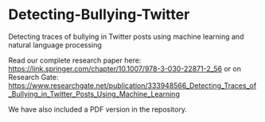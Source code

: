 # Detecting-Bullying-Twitter
Detecting traces of bullying in Twitter posts using machine learning and natural language processing

Read our complete research paper here: https://link.springer.com/chapter/10.1007/978-3-030-22871-2_56
or on Research Gate: https://www.researchgate.net/publication/333948566_Detecting_Traces_of_Bullying_in_Twitter_Posts_Using_Machine_Learning

We have also included a PDF version in the repository. 


